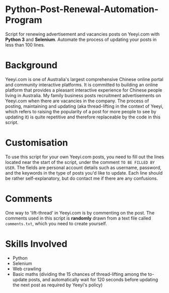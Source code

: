 # Python-Post-Renewal-Automation-Program
Script for renewing advertisement and vacancies posts on Yeeyi.com with **Python 3** and **Selenium**. Automate the process of updating your posts in less than 100 lines.

# Background
Yeeyi.com is one of Australia's largest comprehensive Chinese online portal and community interactive platforms. It is committed to building an online platform that provides a pleasant interactive experience for Chinese people living in Australia. My family business posts recruitment advertisements on Yeeyi.com when there are vacancies in the company. The process of posting, maintaining and updating (aka thread-lifting in the context of Yeeyi, which refers to raising the popularity of a post for more people to see by updating it) is quite repetitive and therefore replaceable by the code in this script.

# Customisation
To use this script for your own Yeeyi.com posts, you need to fill out the lines located near the start of the script, under the comment `TO BE FILLED BY USER`. The fields are personal account details such as username, password, and the keywords in the type of posts you'd like to  update. Each line should be rather self-explanatory, but do contact me if there are any confusions.

# Comments
One way to 'lift-thread' in Yeeyi.com is by commenting on the post. The comments used in this script is **randomly** drawn from a text file called `comments.txt`, which you need to create yourself. 

# Skills Involved
- Python
- Selenium
- Web crawling 
- Basic maths (dividing the 15 chances of thread-lifting among the to-update posts, and automatically wait for 120 seconds before updating the next post as required by Yeeyi's policy)

